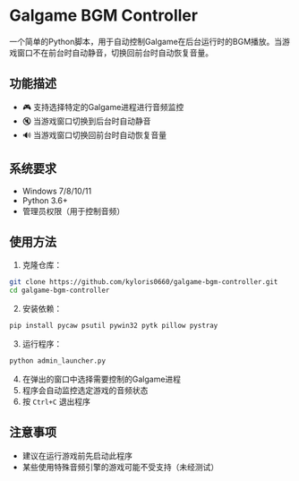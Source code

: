# Galgame BGM Controller

一个简单的Python脚本，用于自动控制Galgame在后台运行时的BGM播放。当游戏窗口不在前台时自动静音，切换回前台时自动恢复音量。

## 功能描述

- 🎮 支持选择特定的Galgame进程进行音频监控
- 🔇 当游戏窗口切换到后台时自动静音
- 🔊 当游戏窗口切换回前台时自动恢复音量

## 系统要求

- Windows 7/8/10/11
- Python 3.6+
- 管理员权限（用于控制音频）

## 使用方法

1. 克隆仓库：
```bash
git clone https://github.com/kyloris0660/galgame-bgm-controller.git
cd galgame-bgm-controller
```

2. 安装依赖：
```bash
pip install pycaw psutil pywin32 pytk pillow pystray
```

3. 运行程序：
```bash
python admin_launcher.py
```

4. 在弹出的窗口中选择需要控制的Galgame进程
5. 程序会自动监控选定游戏的音频状态
6. 按 `Ctrl+C` 退出程序

## 注意事项

- 建议在运行游戏前先启动此程序
- 某些使用特殊音频引擎的游戏可能不受支持（未经测试）